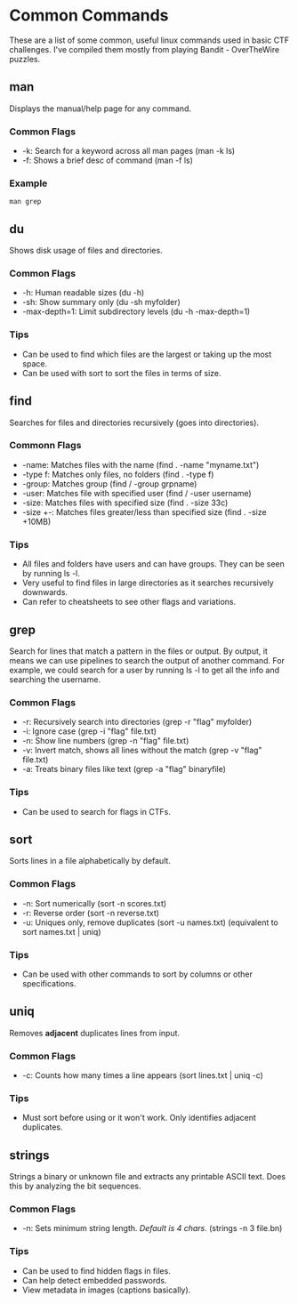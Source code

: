 # Common Commands
These are a list of some common, useful linux commands used in basic CTF challenges. I've compiled them mostly from playing Bandit - OverTheWire puzzles.



## man
Displays the manual/help page for any command.

### Common Flags
- -k: Search for a keyword across all man pages (man -k ls)
- -f: Shows a brief desc of command (man -f ls)

### Example
`man grep`



## du
Shows disk usage of files and directories.

### Common Flags
- -h: Human readable sizes (du -h)
- -sh: Show summary only (du -sh myfolder)
- -max-depth=1: Limit subdirectory levels (du -h -max-depth=1)

### Tips
- Can be used to find which files are the largest or taking up the most space.
- Can be used with sort to sort the files in terms of size.



## find
Searches for files and directories recursively (goes into directories).

### Commonn Flags
- -name: Matches files with the name (find . -name "myname.txt")
- -type f: Matches only files, no folders (find . -type f)
- -group: Matches group (find / -group grpname)
- -user: Matches file with specified user (find / -user username)
- -size: Matches files with specified size (find . -size 33c)
- -size +-: Matches files greater/less than specified size (find . -size +10MB)

### Tips
- All files and folders have users and can have groups. They can be seen by running ls -l.
- Very useful to find files in large directories as it searches recursively downwards.
- Can refer to cheatsheets to see other flags and variations.



## grep
Search for lines that match a pattern in the files or output. By output, it means we can use pipelines to search the output of another command. For example, we could search for a user by running ls -l to get all the info and searching the username.

### Common Flags
- -r: Recursively search into directories (grep -r "flag" myfolder)
- -i: Ignore case (grep -i "flag" file.txt)
- -n: Show line numbers (grep -n "flag" file.txt)
- -v: Invert match, shows all lines without the match (grep -v "flag" file.txt)
- -a: Treats binary files like text (grep -a "flag" binaryfile)

### Tips
- Can be used to search for flags in CTFs.



## sort
Sorts lines in a file alphabetically by default.

### Common Flags
- -n: Sort numerically (sort -n scores.txt)
- -r: Reverse order (sort -n reverse.txt)
- -u: Uniques only, remove duplicates (sort -u names.txt) (equivalent to sort names.txt | uniq)

### Tips
- Can be used with other commands to sort by columns or other specifications.



## uniq
Removes **adjacent** duplicates lines from input.

### Common Flags
- -c: Counts how many times a line appears (sort lines.txt | uniq -c)

### Tips
- Must sort before using or it won't work. Only identifies adjacent duplicates.



## strings
Strings a binary or unknown file and extracts any printable ASCII text. Does this by analyzing the bit sequences.

### Common Flags
- -n: Sets minimum string length. *Default is 4 chars*. (strings -n 3 file.bn)

### Tips
- Can be used to find hidden flags in files.
- Can help detect embedded passwords.
- View metadata in images (captions basically).









































